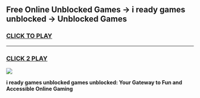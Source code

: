 
## Free Online Unblocked Games → i ready games unblocked → Unblocked Games
<h3>
<a href="https://premium.freeplayer.one?title=i_ready_games_unblocked&ref=21F">CLICK TO PLAY</a></h3>
<hr>

<h3>
<a href="https://premium.freeplayer.one?title=i_ready_games_unblocked&ref=21F">CLICK 2 PLAY</a>
  
</h3>

<a href="https://premium.freeplayer.one?title=i_ready_games_unblocked&ref=21F/"><img src="https://clearcache.store/games.png"></a>


**i ready games unblocked games unblocked: Your Gateway to Fun and Accessible Online Gaming**

